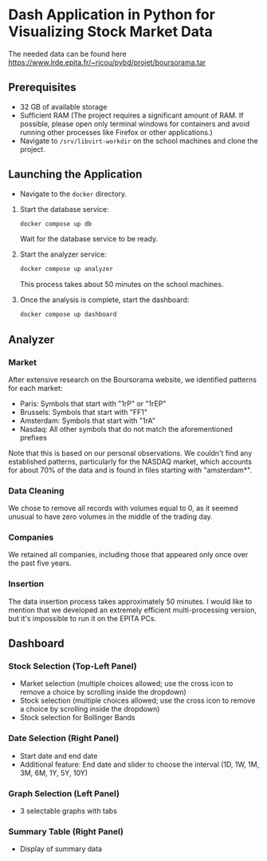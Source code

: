# Dash Application in Python for Visualizing Stock Market Data

The needed data can be found here https://www.lrde.epita.fr/~ricou/pybd/projet/boursorama.tar

## Prerequisites

- 32 GB of available storage
- Sufficient RAM (The project requires a significant amount of RAM. If possible, please open only terminal windows for containers and avoid running other processes like Firefox or other applications.)
- Navigate to `/srv/libvirt-workdir` on the school machines and clone the project.

## Launching the Application

- Navigate to the `docker` directory.
1. Start the database service:
   
   ```sh
   docker compose up db
   ```
   Wait for the database service to be ready.

2. Start the analyzer service:
   
   ```sh
   docker compose up analyzer
   ```
   This process takes about 50 minutes on the school machines.

3. Once the analysis is complete, start the dashboard:

   ```sh
   docker compose up dashboard
   ```

## Analyzer

### Market 
After extensive research on the Boursorama website, we identified patterns for each market:
 - Paris: Symbols that start with "1rP" or "1rEP"
 - Brussels: Symbols that start with "FF1"
 - Amsterdam: Symbols that start with "1rA"
 - Nasdaq: All other symbols that do not match the aforementioned prefixes

Note that this is based on our personal observations. We couldn't find any established patterns, particularly for the NASDAQ market, which accounts for about 70% of the data and is found in files starting with "amsterdam*".

### Data Cleaning

We chose to remove all records with volumes equal to 0, as it seemed unusual to have zero volumes in the middle of the trading day.

### Companies

We retained all companies, including those that appeared only once over the past five years.

### Insertion

The data insertion process takes approximately 50 minutes. I would like to mention that we developed an extremely efficient multi-processing version, but it's impossible to run it on the EPITA PCs.

## Dashboard

### Stock Selection (Top-Left Panel)

- Market selection (multiple choices allowed; use the cross icon to remove a choice by scrolling inside the dropdown)
- Stock selection (multiple choices allowed; use the cross icon to remove a choice by scrolling inside the dropdown)
- Stock selection for Bollinger Bands

### Date Selection (Right Panel)

- Start date and end date
- Additional feature: End date and slider to choose the interval (1D, 1W, 1M, 3M, 6M, 1Y, 5Y, 10Y)

### Graph Selection (Left Panel)

- 3 selectable graphs with tabs

### Summary Table (Right Panel)

- Display of summary data
